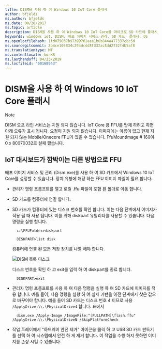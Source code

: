 ```yaml
---
title: DISM을 사용 하 여 Windows 10 IoT Core 플래시
author: bfjelds
ms.author: bfjelds
ms.date: 08/28/2017
ms.topic: article
description: DISM을 사용 하 여 Windows 10 IoT Core를 마이크로 SD 카드에 플래시 하는 방법에 대해 알아봅니다.
keywords: windows iot, DISM, 배포 이미지 서비스 관리, SD 카드, 플래시, OS
ms.openlocfilehash: 1fd075037b97399762aea1b0b844a477337cbc5d
ms.sourcegitcommit: 2b4ce105834c294dcdd8f332ac8dd2732f4b5af8
ms.translationtype: MT
ms.contentlocale: ko-KR
ms.lasthandoff: 04/23/2019
ms.locfileid: "60168943"
---
```

# <a name="use-dism-to-flash-windows-10-iot-core"></a>DISM을 사용 하 여 Windows 10 IoT Core 플래시

> [!NOTE]
> DISM 오프 라인 서비스는 지원 되지 않습니다. IoT Core 용 FFU를 탑재 하려고 하면 아래 오류가 표시 됩니다. 요청이 지원 되지 않습니다.
> 이미지에는 이름이 없고 현재 지원 되지 않는 Mobile/Onecore FFU가 있을 수 있습니다.
> FfuMountImage # 160이 0 x 80070032로 실패 했습니다.

## <a name="an-alternative-method-to-iot-dashboard-for-flashing-a-ffu"></a>IoT 대시보드가 깜박이는 다른 방법으로 FFU

배포 이미지 서비스 및 관리 (Dism.exe)를 사용 하 여 SD 카드에서 Windows 10 IoT Core를 설정할 수 있습니다. 장치 유형에 해당 하는 FFU 이미지 파일이 필요 합니다. 

* 관리자 명령 프롬프트를 열고 로컬 .ffu 파일이 포함 된 폴더로 이동 합니다.

* SD 카드를 컴퓨터에 연결 합니다. 

* SD 카드가 컴퓨터에 있는 디스크 번호를 확인 합니다.  이는 다음 단계에서 이미지가 적용 될 때 사용 됩니다.  이를 위해 diskpart 유틸리티를 사용할 수 있습니다.  다음 명령을 실행 합니다.

        c:\FFUFolder>diskpart

        DISKPART>list disk

    컴퓨터에 연결 된 모든 저장 장치를 나열 해야 합니다. 

    ![DISM 목록 디스크](../media/Dism/DiskpartListDisk.png)

    디스크 번호를 확인 하 고 exit를 입력 하 여 diskpart를 종료 합니다. 

        DISKPART>exit

* 관리자 명령 프롬프트를 사용 하 여 다음 명령을 실행 하 여 SD 카드에 이미지를 적용 합니다. 예를 들어, 다음 명령을 실행 하 여 실제 기반을 이전 단계에서 찾은 값으로 바꾸어야 합니다. 예를 들어 SD 카드는 디스크 번호 4 이므로 사용 `/ApplyDrive:\\.\PhysicalDrive4` 합니다. 표에서

        dism.exe /Apply-Image /ImageFile:"[FULLPATH]\flash.ffu" /ApplyDrive:\\.\PhysicalDriveN /SkipPlatformCheck

* 작업 트레이에서 "하드웨어 안전 제거" 아이콘을 클릭 하 고 USB SD 카드 판독기를 선택 하 여 시스템에서 안전 하 게 제거 합니다.  이 작업을 수행 하지 못하면 이미지를 손상 시킬 수 있습니다.
